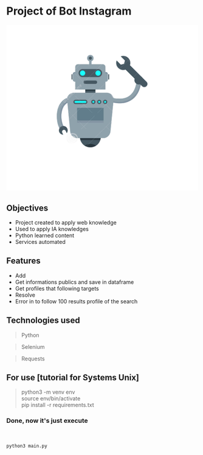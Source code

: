 # Project of Bot Instagram

<div style="text-align:center"><img src="assets/icon-withou.png" /></div>

## Objectives

- Project created to apply web knowledge
- Used to apply IA knowledges
- Python learned content
- Services automated

## Features
- Add
 - Get informations publics and save in dataframe
 - Get profiles that following targets
- Resolve
 - Error in to follow 100 results profile of the search

## Technologies used

> Python

> Selenium

> Requests

## For use [tutorial for Systems Unix]

> python3 -m venv env<br>
> source env/bin/activate<br>
> pip install -r requirements.txt<br>

### Done, now it's just execute

<br>

```python
python3 main.py
```

